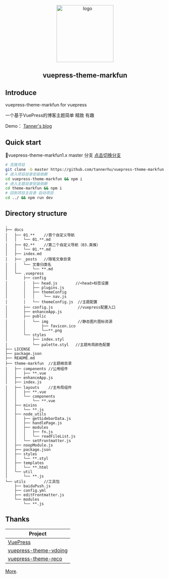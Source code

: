 <p align="center"><a href="https://haxbk.com/" target="_blank" rel="noopener noreferrer"><img width="180" src="https://image.haxbk.com/blog/MarkFun.png" alt="logo"></a></p>

<h2 align="center">vuepress-theme-markfun</h2>

## Introduce

vuepress-theme-markfun for vuepress

一个基于VuePress的博客主题简单 精致 有趣

Demo： [Tanner's blog](https://haxbk.com/)


## Quick start

🌱vuepress-theme-markfun1.x master 分支 [点击切换分支](https://github.com/tannerhu/vuepress-theme-markfun/tree/master)

```bash
# 克隆项目
git clone -b master https://github.com/tannerhu/vuepress-theme-markfun.git
# 进入项目目录安装依赖 
cd vuepress-theme-markfun && npm i
# 进入主题目录安装依赖
cd theme-markfun && npm i
# 回到项目主目录 启动项目
cd ../ && npm run dev
```

## Directory structure

```
.
├── docs
│   ├── 01.**    //首个自定义导航
│   │   └── 01.**.md
│   ├── 02.**    //第二个自定义导航（03.类推）
│   │   └── 01.**.md
│   ├── index.md
│   ├── _posts   //随笔文章目录
│   │   └── 文章归类名
│   │       └── **.md
│   └── .vuepress
│       ├── config
│       │   ├── head.js        //<head>标签设置
│       │   ├── plugins.js
│       │   ├── themeConfig
│       │   │    └── nav.js
│       │   └── themeConfig.js  //主题配置
│       ├── config.js           //vuepress配置入口
│       ├── enhanceApp.js
│       ├── public
│       │   └── img             //静态图片图标资源
│       │       ├── favicon.ico
│       │       └──**.png
│       └── styles
│           ├── index.styl
│           └── palette.styl   //主题布局颜色配置
├── LICENSE
├── package.json
├── README.md
├── theme-markfun  //主题根目录
│   ├── components //公用组件
│   │   ├── **.vue
│   ├── enhanceApp.js
│   ├── index.js
│   ├── layouts    //主布局组件
│   │   ├── **.vue
│   │   └── components
│   │       └── **.vue
│   ├── mixins
│   │   └── **.js
│   ├── node_utils
│   │   ├── getSidebarData.js
│   │   ├── handlePage.js
│   │   ├── modules
│   │   │   ├── fn.js
│   │   │   └── readFileList.js
│   │   └── setFrontmatter.js
│   ├── noopModule.js
│   ├── package.json
│   ├── styles
│   │   └── **.styl
│   ├── templates
│   │   └── **.html
│   └── util
│       └── **.js
└── utils        //工具包
    ├── baiduPush.js
    ├── config.yml
    ├── editFrontmatter.js
    └── modules
        └── **.js
```



## Thanks

| Project                                                          |
| ---------------------------------------------------------------- |
| [VuePress](https://github.com/vuejs/vuepress)                              |
| [vuepress-theme-vdoing](https://github.com/xugaoyi/vuepress-theme-vdoing)     |
| [vuepress-theme-reco](https://github.com/vuepress-reco/vuepress-theme-reco)   |

[More](https://github.com/tannerhu/vuepress-theme-markfun#readme).
